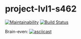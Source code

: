 # project-lvl1-s462
[![Maintainability](https://api.codeclimate.com/v1/badges/1f1015d5784defeba2bb/maintainability)](https://codeclimate.com/github/KEvalle/project-lvl1-s462/maintainability)
[![Build Status](https://travis-ci.org/KEvalle/project-lvl1-s462.svg?branch=master)](https://travis-ci.org/KEvalle/project-lvl1-s462)

Brain-even:
[![asciicast](https://asciinema.org/a/GgM9qXfzg9AKFjXEMD3tC40Yv.svg)](https://asciinema.org/a/GgM9qXfzg9AKFjXEMD3tC40Yv)
